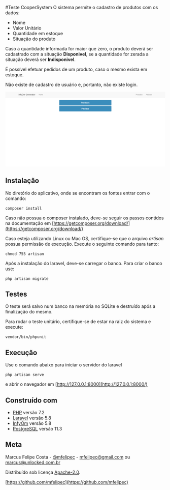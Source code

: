 #Teste CooperSystem
O sistema permite o cadastro de produtos com os dados:
- Nome
- Valor Unitário
- Quantidade em estoque
- Situação do produto
 
Caso a quantidade informada for maior que zero, o produto deverá ser cadastrado com a situação **Disponivel**, se a quantidade for zerada a situação deverá ser **Indisponivel**.

É possível efetuar pedidos de um produto, caso o mesmo exista em estoque.

Não existe de cadastro de usuário e, portanto, não existe login.

![](public/img/preview.png)

## Instalação

No diretório do aplicativo, onde se encontram os fontes entrar com o comando:
```
composer install 
```

Caso não possua o composer instalado, deve-se seguir os passos contidos na documentação em [https://getcomposer.org/download/](https://getcomposer.org/download/)


Caso esteja utilizando Linux ou Mac OS, certifique-se que o arquivo *artisan* possua permissão de execução.
Execute o seguinte comando para tanto:
```
chmod 755 artisan
```

Após a instalação do laravel, deve-se carregar o banco. Para criar o banco use:
```
php artisan migrate
```

## Testes

O teste será salvo num banco na memória no SQLite e destruído após a finalização do mesmo.

Para rodar o teste unitário, certifique-se de estar na raiz do sistema e execute:
```
vendor/bin/phpunit
```

## Execução

Use o comando abaixo para iniciar o servidor do laravel 
```
php artisan serve
```
e abrir o navegador em [http://127.0.0.1:8000](http://127.0.0.1:8000/)

## Construído com

- [PHP](https://php.net) versão 7.2
- [Laravel](https://laravel.com) versão 5.8
- [InfyOm](http://labs.infyom.com/laravelgenerator/) versão 5.8
- [PostgreSQL](https://www.postgresql.org) versão 11.3

## Meta

Marcus Felipe Costa - [@mfelipec](https://twitter.com/mfelipec) - [mfelipec@gmail.com](mailto:mfelipec@gmail.com) ou [marcus@unlocked.com.br](mailto:marcus@unlocked.com.br)

Distribuído sob licença [Apache-2.0](https://opensource.org/licenses/apache-2.0).

[https://github.com/mfelipec](https://github.com/mfelipec)

